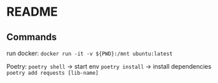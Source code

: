 # README

## Commands

run docker:
`docker run -it -v ${PWD}:/mnt ubuntu:latest`

Poetry:
`poetry shell` -> start env
`poetry install` -> install dependencies
`poetry add requests [lib-name]`
